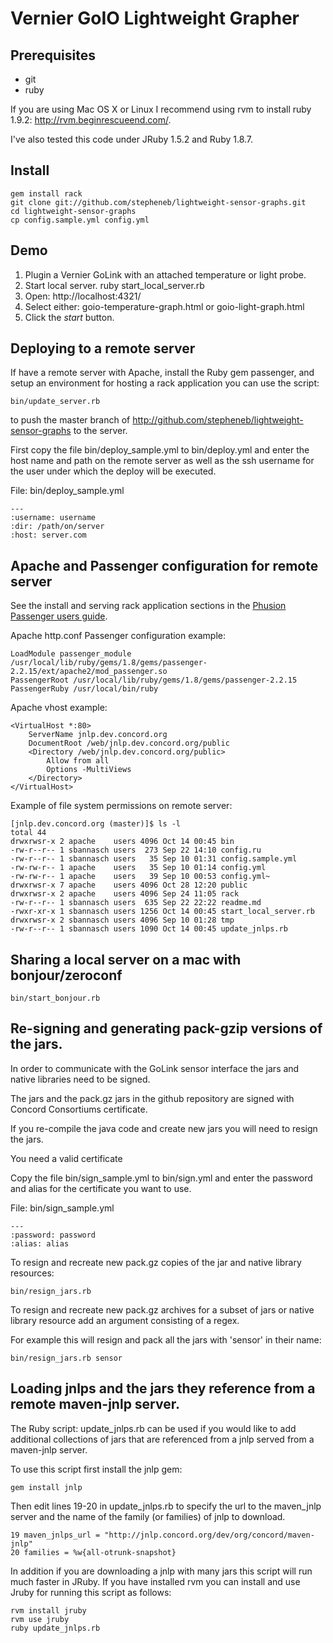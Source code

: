 Vernier GoIO Lightweight Grapher
============================================

Prerequisites
------------

* git
* ruby

If you are using Mac OS X or Linux I recommend using rvm to install ruby 1.9.2: http://rvm.beginrescueend.com/.

I've also tested this code under JRuby 1.5.2 and Ruby 1.8.7.

Install
------------

    gem install rack
    git clone git://github.com/stepheneb/lightweight-sensor-graphs.git
    cd lightweight-sensor-graphs
    cp config.sample.yml config.yml

Demo
------------

1. Plugin a Vernier GoLink with an attached temperature or light probe.
2. Start local server.
    ruby start_local_server.rb
3. Open: http://localhost:4321/
4. Select either: goio-temperature-graph.html or goio-light-graph.html 
4. Click the *start* button.

Deploying to a remote server
------------
If have a remote server with Apache, install the Ruby gem passenger, and setup an environment for hosting a rack application you can use the script:

    bin/update_server.rb

to push the master branch of http://github.com/stepheneb/lightweight-sensor-graphs to the server.

First copy the file bin/deploy_sample.yml to bin/deploy.yml and enter the host name and path on the remote server as well as the ssh username for the user under which the deploy will be executed.

File: bin/deploy_sample.yml

    --- 
    :username: username
    :dir: /path/on/server
    :host: server.com

Apache and Passenger configuration for remote server
------------
See the install and serving rack application sections in the [Phusion Passenger users guide](http://www.modrails.com/documentation/Users%20guide%20Apache.html).

Apache http.conf Passenger configuration example:

    LoadModule passenger_module /usr/local/lib/ruby/gems/1.8/gems/passenger-2.2.15/ext/apache2/mod_passenger.so
    PassengerRoot /usr/local/lib/ruby/gems/1.8/gems/passenger-2.2.15
    PassengerRuby /usr/local/bin/ruby
    
Apache vhost example:

    <VirtualHost *:80>
        ServerName jnlp.dev.concord.org
        DocumentRoot /web/jnlp.dev.concord.org/public
        <Directory /web/jnlp.dev.concord.org/public>
            Allow from all
            Options -MultiViews
        </Directory>
    </VirtualHost>

Example of file system permissions on remote server:

    [jnlp.dev.concord.org (master)]$ ls -l
    total 44
    drwxrwsr-x 2 apache    users 4096 Oct 14 00:45 bin
    -rw-r--r-- 1 sbannasch users  273 Sep 22 14:10 config.ru
    -rw-r--r-- 1 sbannasch users   35 Sep 10 01:31 config.sample.yml
    -rw-rw-r-- 1 apache    users   35 Sep 10 01:14 config.yml
    -rw-rw-r-- 1 apache    users   39 Sep 10 00:53 config.yml~
    drwxrwsr-x 7 apache    users 4096 Oct 28 12:20 public
    drwxrwsr-x 2 apache    users 4096 Sep 24 11:05 rack
    -rw-r--r-- 1 sbannasch users  635 Sep 22 22:22 readme.md
    -rwxr-xr-x 1 sbannasch users 1256 Oct 14 00:45 start_local_server.rb
    drwxrwsr-x 2 sbannasch users 4096 Sep 10 01:28 tmp
    -rw-r--r-- 1 sbannasch users 1090 Oct 14 00:45 update_jnlps.rb
    

Sharing a local server on a mac with bonjour/zeroconf
------------

    bin/start_bonjour.rb

Re-signing and generating pack-gzip versions of the jars.
------------
In order to communicate with the GoLink sensor interface the jars and native libraries need to be signed.

The jars and the pack.gz jars in the github repository are signed with Concord Consortiums certificate.

If you re-compile the java code and create new jars you will need to resign the jars.

You need a valid certificate

Copy the file bin/sign_sample.yml to bin/sign.yml and enter the password and alias for the certificate you want to use.

File: bin/sign_sample.yml

    --- 
    :password: password
    :alias: alias

To resign and recreate new pack.gz copies of the jar and native library resources:

    bin/resign_jars.rb

To resign and recreate new pack.gz archives for a subset of jars or native library resource add an argument consisting of a regex.

For example this will resign and pack all the jars with 'sensor' in their name:

    bin/resign_jars.rb sensor

Loading jnlps and the jars they reference from a remote maven-jnlp server.
------------
The Ruby script: update_jnlps.rb can be used if you would like to add additional collections of jars that are referenced from a jnlp served from a maven-jnlp server.

To use this script first install the jnlp gem:

    gem install jnlp

Then edit lines 19-20 in update_jnlps.rb to specify the url to the maven_jnlp server and the name of the family (or families) of jnlp to download.

    19 maven_jnlps_url = "http://jnlp.concord.org/dev/org/concord/maven-jnlp"
    20 families = %w{all-otrunk-snapshot}
    
In addition if you are downloading a jnlp with many jars this script will run much faster in JRuby. If you have installed rvm you can install and use Jruby for running this script as follows:

    rvm install jruby
    rvm use jruby
    ruby update_jnlps.rb